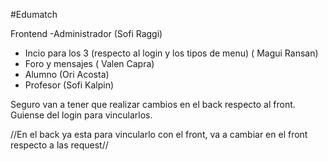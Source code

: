 #Edumatch

Frontend
-Administrador (Sofi Raggi)
- Incio para los 3 (respecto al login y los tipos de menu) ( Magui Ransan)
- Foro y mensajes ( Valen Capra)
- Alumno (Ori Acosta)
- Profesor (Sofi Kalpin)

Seguro van a tener que realizar cambios en el back respecto al front. Guiense del login para vincularlos.

//En el back ya esta para vincularlo con el front, va a cambiar en el front respecto a las request//
